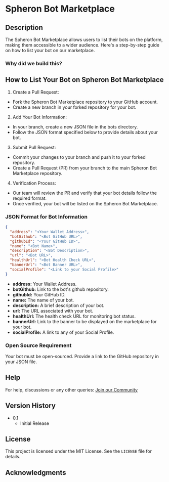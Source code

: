 # Spheron Bot Marketplace

## Description

The Spheron Bot Marketplace allows users to list their bots on the platform, making them accessible to a wider audience. Here's a step-by-step guide on how to list your bot on our marketplace.

### Why did we build this?

## How to List Your Bot on Spheron Bot Marketplace

1. Create a Pull Request:

- Fork the Spheron Bot Marketplace repository to your GitHub account.
- Create a new branch in your forked repository for your bot.

2. Add Your Bot Information:

- In your branch, create a new JSON file in the bots directory.
- Follow the JSON format specified below to provide details about your bot.

3. Submit Pull Request:

- Commit your changes to your branch and push it to your forked repository.
- Create a Pull Request (PR) from your branch to the main Spheron Bot Marketplace repository.

4. Verification Process:

- Our team will review the PR and verify that your bot details follow the required format.
- Once verified, your bot will be listed on the Spheron Bot Marketplace.

### JSON Format for Bot Information

```json
{
  "address": "<Your Wallet Address>",
  "botGithub": "<Bot GitHub URL>",
  "githubId": "<Your GitHub ID>",
  "name": "<Bot Name>",
  "description": "<Bot Description>",
  "url": "<Bot URL>",
  "healthUrl": "<Bot Health Check URL>",
  "bannerUrl": "<Bot Banner URL>",
  "socialProfile": "<Link to your Social Profile>"
}
```

- **address:** Your Wallet Address.
- **botGithub:** Link to the bot's github repository.
- **githubId:** Your GitHub ID.
- **name:** The name of your bot.
- **description:** A brief description of your bot.
- **url:** The URL associated with your bot.
- **healthUrl:** The health check URL for monitoring bot status.
- **bannerUrl:** Link to the banner to be displayed on the marketplace for your bot.
- **socialProfile:** A link to any of your Social Profile.

### Open Source Requirement

Your bot must be open-sourced. Provide a link to the GitHub repository in your JSON file.

## Help

For help, discussions or any other queries: [Join our Community](https://community.spheron.network/)

## Version History

- 0.1
  - Initial Release

## License

This project is licensed under the MIT License. See the `LICENSE` file for details.

## Acknowledgments
